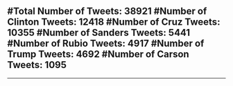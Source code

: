 #Total Number of Tweets: 38921 
#Number of Clinton Tweets: 12418
#Number of Cruz Tweets: 10355
#Number of Sanders Tweets: 5441
#Number of Rubio Tweets: 4917
#Number of Trump Tweets: 4692
#Number of Carson Tweets: 1095
---
---
